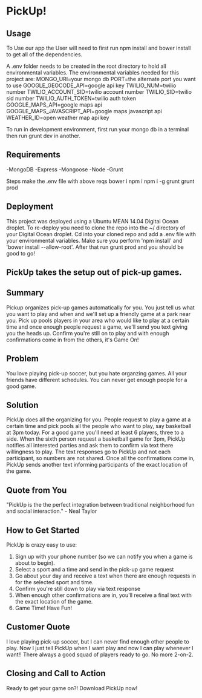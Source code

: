 <!-- 
> This material was originally posted [here](http://www.quora.com/What-is-Amazons-approach-to-product-development-and-product-management). It is reproduced here for posterities sake.

There is an approach called "working backwards" that is widely used at Amazon. They work backwards from the customer, rather than starting with an idea for a product and trying to bolt customers onto it. While working backwards can be applied to any specific product decision, using this approach is especially important when developing new products or features.

For new initiatives a product manager typically starts by writing an internal press release announcing the finished product. The target audience for the press release is the new/updated product's customers, which can be retail customers or internal users of a tool or technology. Internal press releases are centered around the customer problem, how current solutions (internal or external) fail, and how the new product will blow away existing solutions.

If the benefits listed don't sound very interesting or exciting to customers, then perhaps they're not (and shouldn't be built). Instead, the product manager should keep iterating on the press release until they've come up with benefits that actually sound like benefits. Iterating on a press release is a lot less expensive than iterating on the product itself (and quicker!).

If the press release is more than a page and a half, it is probably too long. Keep it simple. 3-4 sentences for most paragraphs. Cut out the fat. Don't make it into a spec. You can accompany the press release with a FAQ that answers all of the other business or execution questions so the press release can stay focused on what the customer gets. My rule of thumb is that if the press release is hard to write, then the product is probably going to suck. Keep working at it until the outline for each paragraph flows. 

Oh, and I also like to write press-releases in what I call "Oprah-speak" for mainstream consumer products. Imagine you're sitting on Oprah's couch and have just explained the product to her, and then you listen as she explains it to her audience. That's "Oprah-speak", not "Geek-speak".

Once the project moves into development, the press release can be used as a touchstone; a guiding light. The product team can ask themselves, "Are we building what is in the press release?" If they find they're spending time building things that aren't in the press release (overbuilding), they need to ask themselves why. This keeps product development focused on achieving the customer benefits and not building extraneous stuff that takes longer to build, takes resources to maintain, and doesn't provide real customer benefit (at least not enough to warrant inclusion in the press release).
 -->
 
# PickUp! #

## Usage
To Use our app the User will need to first run npm install and bower install to get all of the dependencies.

A .env folder needs to be created in the root directory to hold all environmental variables. The environmental variables needed for this project are:
MONGO_URI=your mongo db 
PORT=the alternate port you want to use
GOOGLE_GEOCODE_API=google api key
TWILIO_NUM=twilio number
TWILIO_ACCOUNT_SID=twilio account number
TWILIO_SID=twilio sid number 
TWILIO_AUTH_TOKEN=twilio auth token
GOOGLE_MAPS_API=google maps api
GOOGLE_MAPS_JAVASCRIPT_API=google maps javascript api
WEATHER_ID=open weather map api key 

To run in development environment, first run your mongo db in a terminal then run grunt dev in another.

## Requirements
-MongoDB
-Express
-Mongoose
-Node
-Grunt

Steps
make the .env file with above reqs
bower i
npm i
npm i -g grunt
grunt prod


## Deployment 
This project was deployed using a Ubuntu MEAN 14.04 Digital Ocean droplet. To re-deploy you need to clone the repo into the ~/ directory of your Digital Ocean droplet. Cd into your cloned repo and add a .env file with your environmental variables. Make sure you perform 'npm install' and 'bower install --allow-root'. After that run grunt prod and you should be good to go!

## PickUp takes the setup out of pick-up games. ##

## Summary ##
Pickup organizes pick-up games automatically for you. You just tell us what you want to play and when and we'll set up a friendly game at a park near you.
Pick up pools players in your area who would like to play at a certain time and once enough people request a game, we'll send you text giving you the heads up.
Confirm you're still on to play and with enough confirmations come in from the others, it's Game On!


## Problem ##
  You love playing pick-up soccer, but you hate organzing games. All your friends have different schedules. You can never get enough people for a good game.

## Solution ##
  PickUp does all the organizing for you. People request to play a game at a certain time and pick pools all the people who want to play, say basketball at 3pm today. For a good game you'll need at least 6 players, three to a side. When the sixth person request a basketball game for 3pm, PickUp notifies all interested parties and ask them to confirm via text there willingness to play. The text responses go to PickUp and not each participant, so numbers are not shared. Once all the confirmations come in, PickUp sends another text informing participants of the exact location of the game. 

## Quote from You ##
  "PickUp is the the perfect integration between traditional neighborhood fun and social interaction." - Neal Taylor

## How to Get Started ##
PickUp is crazy easy to use:
1. Sign up with your phone number (so we can notify you when a game is about to begin).
2. Select a sport and a time and send in the pick-up game request
3. Go about your day and receive a text when there are enough requests in for the selected sport and time.
4. Confirm you're still down to play via text response
5. When enough other confirmations are in, you'll receive a final text with the exact location of the game.
6. Game Time! Have Fun!

## Customer Quote ##
  I love playing pick-up soccer, but I can never find enough other people to play. Now I just tell PickUp when I want play and now I can play whenever I want!!
  There always a good squad of players ready to go. No more 2-on-2.

## Closing and Call to Action ##
Ready to get your game on?! 
Download PickUp now!

